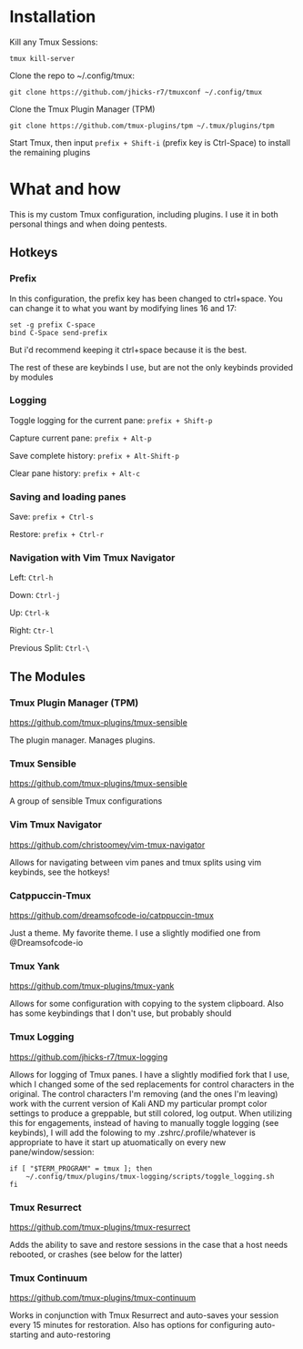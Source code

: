 # Installation
Kill any Tmux Sessions:

`tmux kill-server`

Clone the repo to ~/.config/tmux:

`git clone https://github.com/jhicks-r7/tmuxconf ~/.config/tmux`

Clone the Tmux Plugin Manager (TPM)

`git clone https://github.com/tmux-plugins/tpm ~/.tmux/plugins/tpm`

Start Tmux, then input `prefix + Shift-i` (prefix key is Ctrl-Space) to install the remaining plugins

# What and how
This is my custom Tmux configuration, including plugins. I use it in both personal things and when doing pentests.

## Hotkeys
### Prefix
In this configuration, the prefix key has been changed to ctrl+space. You can change it to what you want by modifying lines 16 and 17:
```
set -g prefix C-space
bind C-Space send-prefix
```
But i'd recommend keeping it ctrl+space because it is the best.

The rest of these are keybinds I use, but are not the only keybinds provided by modules

### Logging
Toggle logging for the current pane: `prefix + Shift-p`

Capture current pane:     `prefix + Alt-p`

Save complete history:    `prefix + Alt-Shift-p`

Clear pane history:       `prefix + Alt-c`

### Saving and loading panes
Save:                     `prefix + Ctrl-s`

Restore:                  `prefix + Ctrl-r`

### Navigation with Vim Tmux Navigator
Left:                     `Ctrl-h`

Down:                     `Ctrl-j`

Up:                       `Ctrl-k`

Right:                    `Ctr-l`

Previous Split:           `Ctrl-\`

## The Modules
### Tmux Plugin Manager (TPM)
https://github.com/tmux-plugins/tmux-sensible

The plugin manager. Manages plugins.

### Tmux Sensible
https://github.com/tmux-plugins/tmux-sensible

A group of sensible Tmux configurations

### Vim Tmux Navigator
https://github.com/christoomey/vim-tmux-navigator

Allows for navigating between vim panes and tmux splits using vim keybinds, see the hotkeys!

### Catppuccin-Tmux
https://github.com/dreamsofcode-io/catppuccin-tmux

Just a theme. My favorite theme. I use a slightly modified one from @Dreamsofcode-io

### Tmux Yank
https://github.com/tmux-plugins/tmux-yank

Allows for some configuration with copying to the system clipboard. Also has some keybindings that I don't use, but probably should

### Tmux Logging
https://github.com/jhicks-r7/tmux-logging

Allows for logging of Tmux panes. I have a slightly modified fork that I use, which I changed some of the sed replacements for control characters in the original. The control characters I'm removing (and the ones I'm leaving) work with the current version of Kali AND my particular prompt color settings to produce a greppable, but still colored, log output.
When utilizing this for engagements, instead of having to manually toggle logging (see keybinds), I will add the folowing to my .zshrc/.profile/whatever is appropriate to have it start up atuomatically on every new pane/window/session:
```
if [ "$TERM_PROGRAM" = tmux ]; then
    ~/.config/tmux/plugins/tmux-logging/scripts/toggle_logging.sh
fi
```
### Tmux Resurrect
https://github.com/tmux-plugins/tmux-resurrect

Adds the ability to save and restore sessions in the case that a host needs rebooted, or crashes (see below for the latter)

### Tmux Continuum
https://github.com/tmux-plugins/tmux-continuum

Works in conjunction with Tmux Resurrect and auto-saves your session every 15 minutes for restoration. Also has options for configuring auto-starting and auto-restoring
